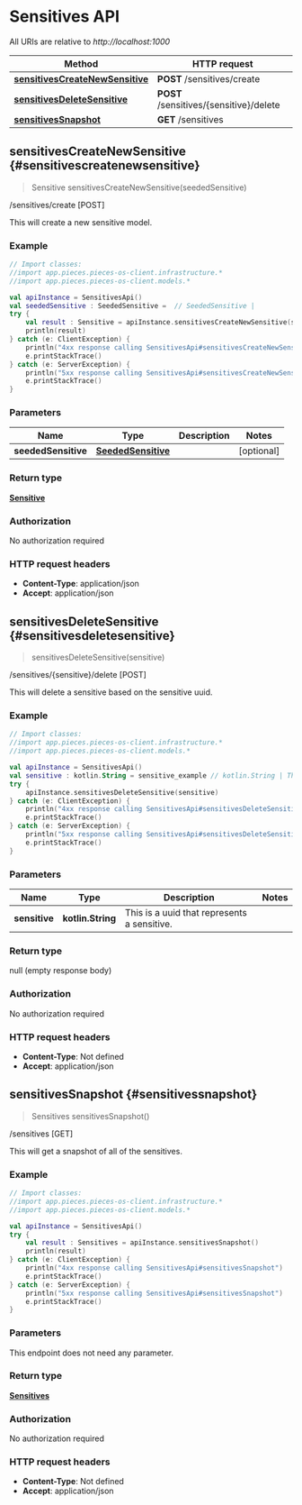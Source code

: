 # Sensitives API

All URIs are relative to *http://localhost:1000*

Method | HTTP request
------------- | -------------
[**sensitivesCreateNewSensitive**](#sensitivescreatenewsensitive) | **POST** /sensitives/create
[**sensitivesDeleteSensitive**](#sensitivesdeletesensitive) | **POST** /sensitives/\{sensitive\}/delete
[**sensitivesSnapshot**](#sensitivessnapshot) | **GET** /sensitives


## **sensitivesCreateNewSensitive** {#sensitivescreatenewsensitive}
> Sensitive sensitivesCreateNewSensitive(seededSensitive)

/sensitives/create [POST]

This will create a new sensitive model.

### Example
```kotlin
// Import classes:
//import app.pieces.pieces-os-client.infrastructure.*
//import app.pieces.pieces-os-client.models.*

val apiInstance = SensitivesApi()
val seededSensitive : SeededSensitive =  // SeededSensitive | 
try {
    val result : Sensitive = apiInstance.sensitivesCreateNewSensitive(seededSensitive)
    println(result)
} catch (e: ClientException) {
    println("4xx response calling SensitivesApi#sensitivesCreateNewSensitive")
    e.printStackTrace()
} catch (e: ServerException) {
    println("5xx response calling SensitivesApi#sensitivesCreateNewSensitive")
    e.printStackTrace()
}
```

### Parameters

Name | Type | Description  | Notes
------------- | ------------- | ------------- | -------------
 **seededSensitive** | [**SeededSensitive**](../models/SeededSensitive)|  | [optional]

### Return type

[**Sensitive**](../models/Sensitive)

### Authorization

No authorization required

### HTTP request headers

 - **Content-Type**: application/json
 - **Accept**: application/json

## **sensitivesDeleteSensitive** {#sensitivesdeletesensitive}
> sensitivesDeleteSensitive(sensitive)

/sensitives/\{sensitive\}/delete [POST]

This will delete a sensitive based on the sensitive uuid.

### Example
```kotlin
// Import classes:
//import app.pieces.pieces-os-client.infrastructure.*
//import app.pieces.pieces-os-client.models.*

val apiInstance = SensitivesApi()
val sensitive : kotlin.String = sensitive_example // kotlin.String | This is a uuid that represents a sensitive.
try {
    apiInstance.sensitivesDeleteSensitive(sensitive)
} catch (e: ClientException) {
    println("4xx response calling SensitivesApi#sensitivesDeleteSensitive")
    e.printStackTrace()
} catch (e: ServerException) {
    println("5xx response calling SensitivesApi#sensitivesDeleteSensitive")
    e.printStackTrace()
}
```

### Parameters

Name | Type | Description  | Notes
------------- | ------------- | ------------- | -------------
 **sensitive** | **kotlin.String**| This is a uuid that represents a sensitive. |

### Return type

null (empty response body)

### Authorization

No authorization required

### HTTP request headers

 - **Content-Type**: Not defined
 - **Accept**: application/json

## **sensitivesSnapshot** {#sensitivessnapshot}
> Sensitives sensitivesSnapshot()

/sensitives [GET]

This will get a snapshot of all of the sensitives.

### Example
```kotlin
// Import classes:
//import app.pieces.pieces-os-client.infrastructure.*
//import app.pieces.pieces-os-client.models.*

val apiInstance = SensitivesApi()
try {
    val result : Sensitives = apiInstance.sensitivesSnapshot()
    println(result)
} catch (e: ClientException) {
    println("4xx response calling SensitivesApi#sensitivesSnapshot")
    e.printStackTrace()
} catch (e: ServerException) {
    println("5xx response calling SensitivesApi#sensitivesSnapshot")
    e.printStackTrace()
}
```

### Parameters
This endpoint does not need any parameter.

### Return type

[**Sensitives**](../models/Sensitives)

### Authorization

No authorization required

### HTTP request headers

 - **Content-Type**: Not defined
 - **Accept**: application/json

